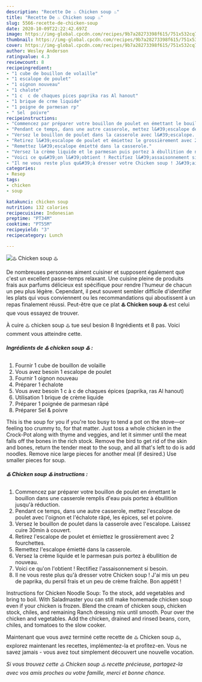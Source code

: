 ```yaml
---
description: "Recette De ♨️ Chicken soup ♨️"
title: "Recette De ♨️ Chicken soup ♨️"
slug: 5566-recette-de-chicken-soup
date: 2020-10-09T22:22:42.697Z
image: https://img-global.cpcdn.com/recipes/9b7a28273398f615/751x532cq70/♨️-chicken-soup-♨️-photo-principale-de-la-recette.jpg
thumbnail: https://img-global.cpcdn.com/recipes/9b7a28273398f615/751x532cq70/♨️-chicken-soup-♨️-photo-principale-de-la-recette.jpg
cover: https://img-global.cpcdn.com/recipes/9b7a28273398f615/751x532cq70/♨️-chicken-soup-♨️-photo-principale-de-la-recette.jpg
author: Wesley Anderson
ratingvalue: 4.3
reviewcount: 8
recipeingredient:
- "1 cube de bouillon de volaille"
- "1 escalope de poulet"
- "1 oignon nouveau"
- "1 chalote"
- "1 c  c de chaques pices paprika ras Al hanout"
- "1 brique de crme liquide"
- "1 poigne de parmesan rp"
- " Sel  poivre"
recipeinstructions:
- "Commencez par préparer votre bouillon de poulet en émettant le bouillon dans une casserole remplis d&#39;eau puis portez à ébullition jusqu&#39;à réduction."
- "Pendant ce temps, dans une autre casserole, mettez l&#39;escalope de poulet avec l&#39;oignon et l&#39;échalote râpé, les épices, sel et poivre."
- "Versez le bouillon de poulet dans la casserole avec l&#39;escalope. Laissez cuire 30min à couvert."
- "Retirez l&#39;escalope de poulet et émiettez le grossièrement avec 2 fourchettes."
- "Remettez l&#39;escalope émietté dans la casserole."
- "Versez la crème liquide et le parmesan puis portez à ébullition de nouveau."
- "Voici ce qu&#39;on l&#39;obtient ! Rectifiez l&#39;assaisonnement si besoin."
- "Il ne vous reste plus qu&#39;à dresser votre Chicken soup ! J&#39;ai mis un peu de paprika, du persil frais et un peu de crème fraîche. Bon appétit !"
categories:
- Resep
tags:
- chicken
- soup

katakunci: chicken soup 
nutrition: 132 calories
recipecuisine: Indonesian
preptime: "PT34M"
cooktime: "PT55M"
recipeyield: "3"
recipecategory: Lunch

---
```



![♨️ Chicken soup ♨️](https://img-global.cpcdn.com/recipes/9b7a28273398f615/751x532cq70/♨️-chicken-soup-♨️-photo-principale-de-la-recette.jpg)

De nombreuses personnes aiment cuisiner et supposent également que c'est un excellent passe-temps relaxant. Une cuisine pleine de produits frais aux parfums délicieux est spécifique pour rendre l'humeur de chacun un peu plus légère. Cependant, il peut souvent sembler difficile d'identifier les plats qui vous conviennent ou les recommandations qui aboutissent à un repas finalement réussi. Peut-être que ce plat <strong> ♨️ Chicken soup ♨️ </strong> est celui que vous essayez de trouver.

<!--inarticleads1-->

À cuire ♨️ chicken soup ♨️ tue seul besion 8 Ingrédients et 8 pas. Voici comment vous atteindre cette.

##### Ingrédients de ♨️ chicken soup ♨️ :

1. Fournir 1 cube de bouillon de volaille
1. Vous avez besoin 1 escalope de poulet
1. Fournir 1 oignon nouveau
1. Préparer 1 échalote
1. Vous avez besoin 1 c à c de chaques épices (paprika, ras Al hanout)
1. Utilisation 1 brique de crème liquide
1. Préparer 1 poignée de parmesan râpé
1. Préparer  Sel &amp; poivre


This is the soup for you if you&#39;re too busy to tend a pot on the stove—or feeling too crummy to, for that matter. Just toss a whole chicken in the Crock-Pot along with thyme and veggies, and let it simmer until the meat falls off the bones in the rich stock. Remove the bird to get rid of the skin and bones, return the tender meat to the soup, and all that&#39;s left to do is add noodles. Remove nice large pieces for another meal (if desired.) Use smaller pieces for soup. 

<!--inarticleads2-->

##### ♨️ Chicken soup ♨️ instructions :

1. Commencez par préparer votre bouillon de poulet en émettant le bouillon dans une casserole remplis d&#39;eau puis portez à ébullition jusqu&#39;à réduction.
1. Pendant ce temps, dans une autre casserole, mettez l&#39;escalope de poulet avec l&#39;oignon et l&#39;échalote râpé, les épices, sel et poivre.
1. Versez le bouillon de poulet dans la casserole avec l&#39;escalope. Laissez cuire 30min à couvert.
1. Retirez l&#39;escalope de poulet et émiettez le grossièrement avec 2 fourchettes.
1. Remettez l&#39;escalope émietté dans la casserole.
1. Versez la crème liquide et le parmesan puis portez à ébullition de nouveau.
1. Voici ce qu&#39;on l&#39;obtient ! Rectifiez l&#39;assaisonnement si besoin.
1. Il ne vous reste plus qu&#39;à dresser votre Chicken soup ! J&#39;ai mis un peu de paprika, du persil frais et un peu de crème fraîche. Bon appétit !


Instructions for Chicken Noodle Soup: To the stock, add vegetables and bring to boil. With Saladmaster you can still make homemade chicken soup even if your chicken is frozen. Blend the cream of chicken soup, chicken stock, chiles, and remaining Ranch dressing mix until smooth. Pour over the chicken and vegetables. Add the chicken, drained and rinsed beans, corn, chiles, and tomatoes to the slow cooker. 

<!--inarticleads1-->

<p>
Maintenant que vous avez terminé cette recette de ♨️ Chicken soup ♨️, explorez maintenant les recettes, implémentez-la et profitez-en. Vous ne savez jamais - vous avez tout simplement découvert une nouvelle vocation.
</p>

<p>
<i>Si vous trouvez cette ♨️ Chicken soup ♨️ recette précieuse, partagez-la avec vos amis proches ou votre famille, merci et bonne chance.</i>
</p>
